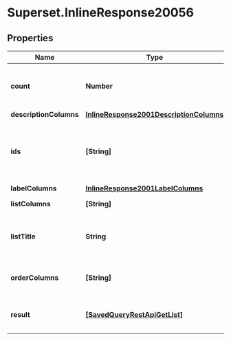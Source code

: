 # Superset.InlineResponse20056

## Properties
Name | Type | Description | Notes
------------ | ------------- | ------------- | -------------
**count** | **Number** | The total record count on the backend | [optional] 
**descriptionColumns** | [**InlineResponse2001DescriptionColumns**](InlineResponse2001DescriptionColumns.md) |  | [optional] 
**ids** | **[String]** | A list of item ids, useful when you don&#x27;t know the column id | [optional] 
**labelColumns** | [**InlineResponse2001LabelColumns**](InlineResponse2001LabelColumns.md) |  | [optional] 
**listColumns** | **[String]** | A list of columns | [optional] 
**listTitle** | **String** | A title to render. Will be translated by babel | [optional] 
**orderColumns** | **[String]** | A list of allowed columns to sort | [optional] 
**result** | [**[SavedQueryRestApiGetList]**](SavedQueryRestApiGetList.md) | The result from the get list query | [optional] 
